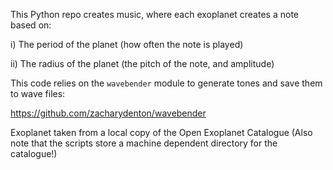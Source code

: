 This Python repo creates music, where each exoplanet creates a note based on:

i) The period of the planet (how often the note is played)

ii) The radius of the planet (the pitch of the note, and amplitude)

This code relies on the `wavebender` module to generate tones and save them to wave files:

https://github.com/zacharydenton/wavebender

Exoplanet taken from a local copy of the Open Exoplanet Catalogue
(Also note that the scripts store a machine dependent directory for the catalogue!)

